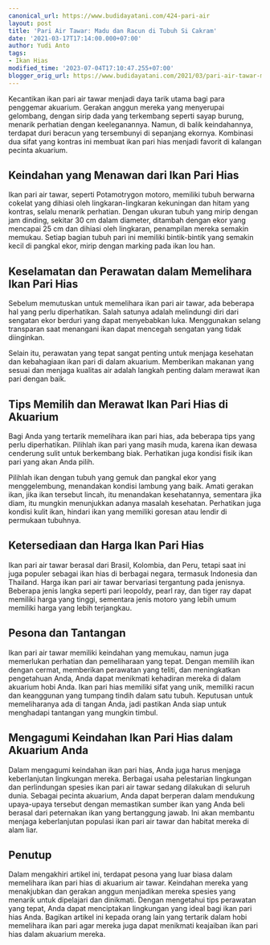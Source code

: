 ```yaml
---
canonical_url: https://www.budidayatani.com/424-pari-air
layout: post
title: 'Pari Air Tawar: Madu dan Racun di Tubuh Si Cakram'
date: '2021-03-17T17:14:00.000+07:00'
author: Yudi Anto
tags:
- Ikan Hias
modified_time: '2023-07-04T17:10:47.255+07:00'
blogger_orig_url: https://www.budidayatani.com/2021/03/pari-air-tawar-madu-dan-racun-di-tubuh.html
---
```


<p>Kecantikan ikan pari air tawar menjadi daya tarik utama bagi para penggemar akuarium. Gerakan anggun mereka yang menyerupai gelombang, dengan sirip dada yang terkembang seperti sayap burung, menarik perhatian dengan keeleganannya. Namun, di balik keindahannya, terdapat duri beracun yang tersembunyi di sepanjang ekornya. Kombinasi dua sifat yang kontras ini membuat ikan pari hias menjadi favorit di kalangan pecinta akuarium.</p><h2>Keindahan yang Menawan dari Ikan Pari Hias</h2><p>Ikan pari air tawar, seperti Potamotrygon motoro, memiliki tubuh berwarna cokelat yang dihiasi oleh lingkaran-lingkaran kekuningan dan hitam yang kontras, selalu menarik perhatian. Dengan ukuran tubuh yang mirip dengan jam dinding, sekitar 30 cm dalam diameter, ditambah dengan ekor yang mencapai 25 cm dan dihiasi oleh lingkaran, penampilan mereka semakin memukau. Setiap bagian tubuh pari ini memiliki bintik-bintik yang semakin kecil di pangkal ekor, mirip dengan marking pada ikan lou han.</p><h2>Keselamatan dan Perawatan dalam Memelihara Ikan Pari Hias</h2><p>Sebelum memutuskan untuk memelihara ikan pari air tawar, ada beberapa hal yang perlu diperhatikan. Salah satunya adalah melindungi diri dari sengatan ekor berduri yang dapat menyebabkan luka. Menggunakan selang transparan saat menangani ikan dapat mencegah sengatan yang tidak diinginkan.&nbsp;</p><p>Selain itu, perawatan yang tepat sangat penting untuk menjaga kesehatan dan kebahagiaan ikan pari di dalam akuarium. Memberikan makanan yang sesuai dan menjaga kualitas air adalah langkah penting dalam merawat ikan pari dengan baik.</p><h2>Tips Memilih dan Merawat Ikan Pari Hias di Akuarium</h2><p>Bagi Anda yang tertarik memelihara ikan pari hias, ada beberapa tips yang perlu diperhatikan. Pilihlah ikan pari yang masih muda, karena ikan dewasa cenderung sulit untuk berkembang biak. Perhatikan juga kondisi fisik ikan pari yang akan Anda pilih.</p><p>Pilihlah ikan dengan tubuh yang gemuk dan pangkal ekor yang menggelembung, menandakan kondisi lambung yang baik. Amati gerakan ikan, jika ikan tersebut lincah, itu menandakan kesehatannya, sementara jika diam, itu mungkin menunjukkan adanya masalah kesehatan. Perhatikan juga kondisi kulit ikan, hindari ikan yang memiliki goresan atau lendir di permukaan tubuhnya.</p><h2>Ketersediaan dan Harga Ikan Pari Hias</h2><p>Ikan pari air tawar berasal dari Brasil, Kolombia, dan Peru, tetapi saat ini juga populer sebagai ikan hias di berbagai negara, termasuk Indonesia dan Thailand. Harga ikan pari air tawar bervariasi tergantung pada jenisnya. Beberapa jenis langka seperti pari leopoldy, pearl ray, dan tiger ray dapat memiliki harga yang tinggi, sementara jenis motoro yang lebih umum memiliki harga yang lebih terjangkau.</p><h2>Pesona dan Tantangan</h2><p>Ikan pari air tawar memiliki keindahan yang memukau, namun juga memerlukan perhatian dan pemeliharaan yang tepat. Dengan memilih ikan dengan cermat, memberikan perawatan yang teliti, dan meningkatkan pengetahuan Anda, Anda dapat menikmati kehadiran mereka di dalam akuarium hobi Anda. Ikan pari hias memiliki sifat yang unik, memiliki racun dan keanggunan yang tumpang tindih dalam satu tubuh. Keputusan untuk memeliharanya ada di tangan Anda, jadi pastikan Anda siap untuk menghadapi tantangan yang mungkin timbul.</p><h2>Mengagumi Keindahan Ikan Pari Hias dalam Akuarium Anda</h2><p>Dalam mengagumi keindahan ikan pari hias, Anda juga harus menjaga keberlanjutan lingkungan mereka. Berbagai usaha pelestarian lingkungan dan perlindungan spesies ikan pari air tawar sedang dilakukan di seluruh dunia. Sebagai pecinta akuarium, Anda dapat berperan dalam mendukung upaya-upaya tersebut dengan memastikan sumber ikan yang Anda beli berasal dari peternakan ikan yang bertanggung jawab. Ini akan membantu menjaga keberlanjutan populasi ikan pari air tawar dan habitat mereka di alam liar.</p><h2>Penutup</h2><p>Dalam mengakhiri artikel ini, terdapat pesona yang luar biasa dalam memelihara ikan pari hias di akuarium air tawar. Keindahan mereka yang menakjubkan dan gerakan anggun menjadikan mereka spesies yang menarik untuk dipelajari dan dinikmati. Dengan mengetahui tips perawatan yang tepat, Anda dapat menciptakan lingkungan yang ideal bagi ikan pari hias Anda. Bagikan artikel ini kepada orang lain yang tertarik dalam hobi memelihara ikan pari agar mereka juga dapat menikmati keajaiban ikan pari hias dalam akuarium mereka.</p>